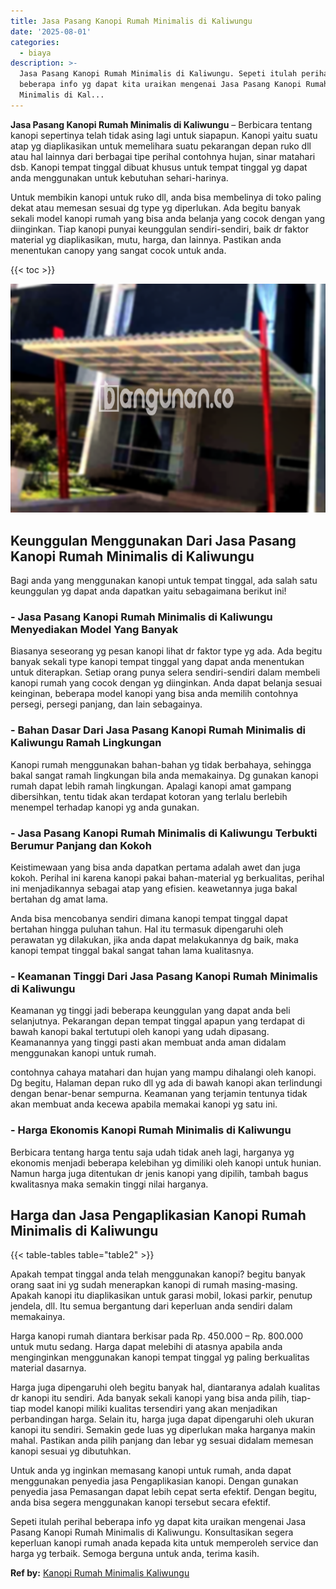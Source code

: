 ```yaml
---
title: Jasa Pasang Kanopi Rumah Minimalis di Kaliwungu
date: '2025-08-01'
categories:
  - biaya
description: >-
  Jasa Pasang Kanopi Rumah Minimalis di Kaliwungu. Sepeti itulah perihal
  beberapa info yg dapat kita uraikan mengenai Jasa Pasang Kanopi Rumah
  Minimalis di Kal...
---
```


**Jasa Pasang Kanopi Rumah Minimalis di Kaliwungu** – Berbicara tentang kanopi sepertinya telah tidak asing lagi untuk siapapun. Kanopi yaitu suatu atap yg diaplikasikan untuk memelihara suatu pekarangan depan ruko dll atau hal lainnya dari berbagai tipe perihal contohnya hujan, sinar matahari dsb. Kanopi tempat tinggal dibuat khusus untuk tempat tinggal yg dapat anda menggunakan untuk kebutuhan sehari-harinya.

Untuk membikin kanopi untuk ruko dll, anda bisa membelinya di toko paling dekat atau memesan sesuai dg type yg diperlukan. Ada begitu banyak sekali model kanopi rumah yang bisa anda belanja yang cocok dengan yang diinginkan. Tiap kanopi punyai keunggulan sendiri-sendiri, baik dr faktor material yg diaplikasikan, mutu, harga, dan lainnya. Pastikan anda menentukan canopy yang sangat cocok untuk anda.

{{< toc >}}

![Jasa Pasang Kanopi Rumah Minimalis di Kaliwungu](/images/harga-kanopi-minimalis-70.png)

## Keunggulan Menggunakan Dari Jasa Pasang Kanopi Rumah Minimalis di Kaliwungu

Bagi anda yang menggunakan kanopi untuk tempat tinggal, ada salah satu keunggulan yg dapat anda dapatkan yaitu sebagaimana berikut ini!

### \- Jasa Pasang Kanopi Rumah Minimalis di Kaliwungu Menyediakan Model Yang Banyak

Biasanya seseorang yg pesan kanopi lihat dr faktor type yg ada. Ada begitu banyak sekali type kanopi tempat tinggal yang dapat anda menentukan untuk diterapkan. Setiap orang punya selera sendiri-sendiri dalam membeli kanopi rumah yang cocok dengan yg diinginkan. Anda dapat belanja sesuai keinginan, beberapa model kanopi yang bisa anda memilih contohnya persegi, persegi panjang, dan lain sebagainya.

### \- Bahan Dasar Dari Jasa Pasang Kanopi Rumah Minimalis di Kaliwungu Ramah Lingkungan

Kanopi rumah menggunakan bahan-bahan yg tidak berbahaya, sehingga bakal sangat ramah lingkungan bila anda memakainya. Dg gunakan kanopi rumah dapat lebih ramah lingkungan. Apalagi kanopi amat gampang dibersihkan, tentu tidak akan terdapat kotoran yang terlalu berlebih menempel terhadap kanopi yg anda gunakan.

### \- Jasa Pasang Kanopi Rumah Minimalis di Kaliwungu Terbukti Berumur Panjang dan Kokoh

Keistimewaan yang bisa anda dapatkan pertama adalah awet dan juga kokoh. Perihal ini karena kanopi pakai bahan-material yg berkualitas, perihal ini menjadikannya sebagai atap yang efisien. keawetannya juga bakal bertahan dg amat lama.

Anda bisa mencobanya sendiri dimana kanopi tempat tinggal dapat bertahan hingga puluhan tahun. Hal itu termasuk dipengaruhi oleh perawatan yg dilakukan, jika anda dapat melakukannya dg baik, maka kanopi tempat tinggal bakal sangat tahan lama kualitasnya.

### \- Keamanan Tinggi Dari Jasa Pasang Kanopi Rumah Minimalis di Kaliwungu

Keamanan yg tinggi jadi beberapa keunggulan yang dapat anda beli selanjutnya. Pekarangan depan tempat tinggal apapun yang terdapat di bawah kanopi bakal tertutupi oleh kanopi yang udah dipasang. Keamanannya yang tinggi pasti akan membuat anda aman didalam menggunakan kanopi untuk rumah.

contohnya cahaya matahari dan hujan yang mampu dihalangi oleh kanopi. Dg begitu, Halaman depan ruko dll yg ada di bawah kanopi akan terlindungi dengan benar-benar sempurna. Keamanan yang terjamin tentunya tidak akan membuat anda kecewa apabila memakai kanopi yg satu ini.

### \- Harga Ekonomis Kanopi Rumah Minimalis di Kaliwungu

Berbicara tentang harga tentu saja udah tidak aneh lagi, harganya yg ekonomis menjadi beberapa kelebihan yg dimiliki oleh kanopi untuk hunian. Namun harga juga ditentukan dr jenis kanopi yang dipilih, tambah bagus kwalitasnya maka semakin tinggi nilai harganya.

## Harga dan Jasa Pengaplikasian Kanopi Rumah Minimalis di Kaliwungu

{{< table-tables table="table2" >}}

Apakah tempat tinggal anda telah menggunakan kanopi? begitu banyak orang saat ini yg sudah menerapkan kanopi di rumah masing-masing. Apakah kanopi itu diaplikasikan untuk garasi mobil, lokasi parkir, penutup jendela, dll. Itu semua bergantung dari keperluan anda sendiri dalam memakainya.

Harga kanopi rumah diantara berkisar pada Rp. 450.000 – Rp. 800.000 untuk mutu sedang. Harga dapat melebihi di atasnya apabila anda menginginkan menggunakan kanopi tempat tinggal yg paling berkualitas material dasarnya.

Harga juga dipengaruhi oleh begitu banyak hal, diantaranya adalah kualitas dr kanopi itu sendiri. Ada banyak sekali kanopi yang bisa anda pilih, tiap-tiap model kanopi miliki kualitas tersendiri yang akan menjadikan perbandingan harga. Selain itu, harga juga dapat dipengaruhi oleh ukuran kanopi itu sendiri. Semakin gede luas yg diperlukan maka harganya makin mahal. Pastikan anda pilih panjang dan lebar yg sesuai didalam memesan kanopi sesuai yg dibutuhkan.

Untuk anda yg inginkan memasang kanopi untuk rumah, anda dapat menggunakan penyedia jasa Pengaplikasian kanopi. Dengan gunakan penyedia jasa Pemasangan dapat lebih cepat serta efektif. Dengan begitu, anda bisa segera menggunakan kanopi tersebut secara efektif.

Sepeti itulah perihal beberapa info yg dapat kita uraikan mengenai Jasa Pasang Kanopi Rumah Minimalis di Kaliwungu. Konsultasikan segera keperluan kanopi rumah anada kepada kita untuk memperoleh service dan harga yg terbaik. Semoga berguna untuk anda, terima kasih.

**Ref by:**  [Kanopi Rumah Minimalis Kaliwungu](https://id.wikipedia.org/wiki/Kanopi)

